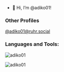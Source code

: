 - 👋 Hi, I’m @adiko01!

### Other Profiles
<a rel="me" href="https://ruhr.social/@adiko01">@adiko01@ruhr.social</a>

### Languages and Tools:

<p><img align="center" src="https://github-readme-stats.vercel.app/api/top-langs?username=adiko01&show_icons=true&theme=dark&title_color=c075db&text_color=ffffff&bg_color=363636&locale=de&langs_count=5&count_private=true" alt="adiko01" /></p>

<p><img align="center" src="https://github-readme-stats.vercel.app/api?username=adiko01&show_icons=true&theme=dark&title_color=ae7cd0&text_color=ffffff&bg_color=3d3d3d&locale=de&count_private=true" alt="adiko01" /></p>


<!---
- 👋 Hi, I’m @adiko01
- 👀 I’m interested in ...
- 🌱 I’m currently learning ...
- 💞️ I’m looking to collaborate on ...
- 📫 How to reach me ...
--->

<!---
adiko01/adiko01 is a ✨ special ✨ repository because its `README.md` (this file) appears on your GitHub profile.
You can click the Preview link to take a look at your changes.
--->
